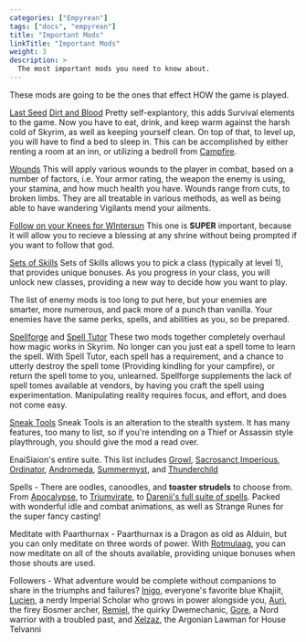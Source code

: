 ```yaml
---
categories: ["Empyrean"]
tags: ["docs", "empyrean"] 
title: "Important Mods"
linkTitle: "Important Mods"
weight: 3
description: >
  The most important mods you need to know about.
---
```


These mods are going to be the ones that effect HOW the game is played.

[Last Seed](https://www.nexusmods.com/skyrimspecialedition/mods/56393) [Dirt and Blood](https://www.nexusmods.com/skyrimspecialedition/mods/38886)
  Pretty self-explantory, this adds Survival elements to the game. Now you have to eat, drink, and keep warm against the harsh cold of Skyrim, as well as keeping yourself clean. On top of that, to level up, you will have to find a bed to sleep in. This can be accomplished by either renting a room at an inn, or utilizing a bedroll from [Campfire](https://www.nexusmods.com/skyrimspecialedition/mods/667).

  [Wounds](https://www.nexusmods.com/skyrimspecialedition/mods/17581)
    This will apply various wounds to the player in combat, based on a number of factors, i.e. Your armor rating, the weapon the enemy is using, your stamina, and how much health you have. Wounds range from cuts, to broken limbs. They are all treatable in various methods, as well as being able to have wandering Vigilants mend your ailments.
  
[Follow on your Knees for WIntersun](https://www.nexusmods.com/skyrimspecialedition/mods/33754)
  This one is **SUPER** important, because it will allow you to recieve a blessing at any shrine without being prompted if you want to follow that god. 

[Sets of Skills](https://www.nexusmods.com/skyrimspecialedition/mods/55535)
  Sets of Skills allows you to pick a class (typically at level 1), that provides unique bonuses. As you progress in your class, you will unlock new classes, providing a new way to decide how you want to play.
  
The list of enemy mods is too long to put here, but your enemies are smarter, more numerous, and pack more of a punch than vanilla. Your enemies have the same perks, spells, and abilities as you, so be prepared.

[Spellforge](https://www.nexusmods.com/skyrimspecialedition/mods/46482) and [Spell Tutor](https://www.nexusmods.com/skyrimspecialedition/mods/45275)
  These two mods together completely overhaul how magic works in Skyrim. No longer can you just eat a spell tome to learn the spell. With Spell Tutor, each spell has a requirement, and a chance to utterly destroy the spell tome (Providing kindling for your campfire), or return the spell tome to you, unlearned.
  Spellforge supplements the lack of spell tomes available at vendors, by having you craft the spell using experimentation. Manipulating reality requires focus, and effort, and does not come easy.
  
[Sneak Tools](https://www.nexusmods.com/skyrimspecialedition/mods/1863)
  Sneak Tools is an alteration to the stealth system. It has many features, too many to list, so if you're intending on a Thief or Assassin style playthrough, you should give the mod a read over.
  
EnaiSiaion's entire suite. This list includes [Growl](https://www.nexusmods.com/skyrimspecialedition/mods/31245), [Sacrosanct](https://www.nexusmods.com/skyrimspecialedition/mods/3928),[Imperious](https://www.nexusmods.com/skyrimspecialedition/mods/1315), [Ordinator](https://www.nexusmods.com/skyrimspecialedition/mods/1137), [Andromeda](https://www.nexusmods.com/skyrimspecialedition/mods/14910), [Summermyst](https://www.nexusmods.com/skyrimspecialedition/mods/6285), and [Thunderchild](https://www.nexusmods.com/skyrimspecialedition/mods/1460)

Spells - There are oodles, canoodles, and **toaster strudels** to choose from. From [Apocalypse](https://www.nexusmods.com/skyrimspecialedition/mods/1090), to [Triumvirate](https://www.nexusmods.com/skyrimspecialedition/mods/39170), to [Darenii's full suite of spells](https://www.nexusmods.com/skyrimspecialedition/users/5073294?tab=user+files). Packed with wonderful idle and combat animations, as well as Strange Runes for the super fancy casting!

Meditate with Paarthurnax - Paarthurnax is a Dragon as old as Alduin, but you can only meditate on three words of power. With [Rotmulaag](https://www.nexusmods.com/skyrimspecialedition/mods/3854), you can now meditate on all of the shouts available, providing unique bonuses when those shouts are used.

Followers - What adventure would be complete without companions to share in the triumphs and failures? [Inigo](https://www.nexusmods.com/skyrimspecialedition/mods/1461), everyone's favorite blue Khajiit, [Lucien](https://www.nexusmods.com/skyrimspecialedition/mods/20035), a nerdy Imperial Scholar who grows in power alongside you, [Auri](https://www.nexusmods.com/skyrimspecialedition/mods/11278), the firey Bosmer archer, [Remiel](https://www.nexusmods.com/skyrimspecialedition/mods/51874), the quirky Dwemechanic, [Gore](https://www.nexusmods.com/skyrimspecialedition/mods/85298), a Nord warrior with a troubled past, and [Xelzaz](https://www.nexusmods.com/skyrimspecialedition/mods/62893), the Argonian Lawman for House Telvanni
